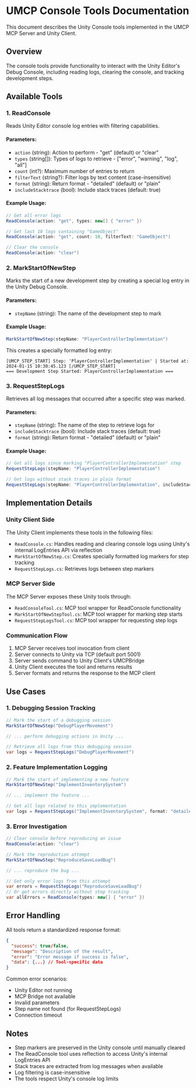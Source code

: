 # UMCP Console Tools Documentation

This document describes the Unity Console tools implemented in the UMCP MCP Server and Unity Client.

## Overview

The console tools provide functionality to interact with the Unity Editor's Debug Console, including reading logs, clearing the console, and tracking development steps.

## Available Tools

### 1. ReadConsole

Reads Unity Editor console log entries with filtering capabilities.

#### Parameters:
- `action` (string): Action to perform - "get" (default) or "clear"
- `types` (string[]): Types of logs to retrieve - ["error", "warning", "log", "all"]
- `count` (int?): Maximum number of entries to return
- `filterText` (string?): Filter logs by text content (case-insensitive)
- `format` (string): Return format - "detailed" (default) or "plain"
- `includeStacktrace` (bool): Include stack traces (default: true)

#### Example Usage:
```csharp
// Get all error logs
ReadConsole(action: "get", types: new[] { "error" })

// Get last 10 logs containing "GameObject"
ReadConsole(action: "get", count: 10, filterText: "GameObject")

// Clear the console
ReadConsole(action: "clear")
```

### 2. MarkStartOfNewStep

Marks the start of a new development step by creating a special log entry in the Unity Debug Console.

#### Parameters:
- `stepName` (string): The name of the development step to mark

#### Example Usage:
```csharp
MarkStartOfNewStep(stepName: "PlayerControllerImplementation")
```

This creates a specially formatted log entry:
```
[UMCP_STEP_START] Step: 'PlayerControllerImplementation' | Started at: 2024-01-15 10:30:45.123 [/UMCP_STEP_START]
=== Development Step Started: PlayerControllerImplementation ===
```

### 3. RequestStepLogs

Retrieves all log messages that occurred after a specific step was marked.

#### Parameters:
- `stepName` (string): The name of the step to retrieve logs for
- `includeStacktrace` (bool): Include stack traces (default: true)
- `format` (string): Return format - "detailed" (default) or "plain"

#### Example Usage:
```csharp
// Get all logs since marking "PlayerControllerImplementation" step
RequestStepLogs(stepName: "PlayerControllerImplementation")

// Get logs without stack traces in plain format
RequestStepLogs(stepName: "PlayerControllerImplementation", includeStacktrace: false, format: "plain")
```

## Implementation Details

### Unity Client Side

The Unity Client implements these tools in the following files:
- `ReadConsole.cs`: Handles reading and clearing console logs using Unity's internal LogEntries API via reflection
- `MarkStartOfNewStep.cs`: Creates specially formatted log markers for step tracking
- `RequestStepLogs.cs`: Retrieves logs between step markers

### MCP Server Side

The MCP Server exposes these Unity tools through:
- `ReadConsoleTool.cs`: MCP tool wrapper for ReadConsole functionality
- `MarkStartOfNewStepTool.cs`: MCP tool wrapper for marking step starts
- `RequestStepLogsTool.cs`: MCP tool wrapper for requesting step logs

### Communication Flow

1. MCP Server receives tool invocation from client
2. Server connects to Unity via TCP (default port 5001)
3. Server sends command to Unity Client's UMCPBridge
4. Unity Client executes the tool and returns results
5. Server formats and returns the response to the MCP client

## Use Cases

### 1. Debugging Session Tracking
```csharp
// Mark the start of a debugging session
MarkStartOfNewStep("DebugPlayerMovement")

// ... perform debugging actions in Unity ...

// Retrieve all logs from this debugging session
var logs = RequestStepLogs("DebugPlayerMovement")
```

### 2. Feature Implementation Logging
```csharp
// Mark the start of implementing a new feature
MarkStartOfNewStep("ImplementInventorySystem")

// ... implement the feature ...

// Get all logs related to this implementation
var logs = RequestStepLogs("ImplementInventorySystem", format: "detailed")
```

### 3. Error Investigation
```csharp
// Clear console before reproducing an issue
ReadConsole(action: "clear")

// Mark the reproduction attempt
MarkStartOfNewStep("ReproduceSaveLoadBug")

// ... reproduce the bug ...

// Get only error logs from this attempt
var errors = RequestStepLogs("ReproduceSaveLoadBug")
// Or get errors directly without step tracking
var allErrors = ReadConsole(types: new[] { "error" })
```

## Error Handling

All tools return a standardized response format:
```json
{
  "success": true/false,
  "message": "Description of the result",
  "error": "Error message if success is false",
  "data": {...} // Tool-specific data
}
```

Common error scenarios:
- Unity Editor not running
- MCP Bridge not available
- Invalid parameters
- Step name not found (for RequestStepLogs)
- Connection timeout

## Notes

- Step markers are preserved in the Unity console until manually cleared
- The ReadConsole tool uses reflection to access Unity's internal LogEntries API
- Stack traces are extracted from log messages when available
- Log filtering is case-insensitive
- The tools respect Unity's console log limits
